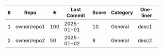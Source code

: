 | # | Repo | ★ | Last Commit | Score | Category | One-liner |
|---|------|----|------------|-------|----------|-----------|
| 1 | owner/repo1 | 100 | 2025-01-01 | 10 | General | desc1 |
| 2 | owner/repo2 | 50 | 2025-01-02 | 8 | General | desc2 |
